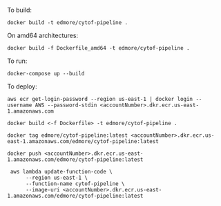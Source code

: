 To build:

`docker build -t edmore/cytof-pipeline .`

On amd64 architectures:

`docker build -f Dockerfile_amd64 -t edmore/cytof-pipeline .`

To run:

`docker-compose up --build`

To deploy:

```
aws ecr get-login-password --region us-east-1 | docker login --username AWS --password-stdin <accountNumber>.dkr.ecr.us-east-1.amazonaws.com

docker build <-f Dockerfile> -t edmore/cytof-pipeline .

docker tag edmore/cytof-pipeline:latest <accountNumber>.dkr.ecr.us-east-1.amazonaws.com/edmore/cytof-pipeline:latest

docker push <accountNumber>.dkr.ecr.us-east-1.amazonaws.com/edmore/cytof-pipeline:latest

 aws lambda update-function-code \
      --region us-east-1 \
      --function-name cytof-pipeline \
      --image-uri <accountNumber>.dkr.ecr.us-east-1.amazonaws.com/edmore/cytof-pipeline:latest

```